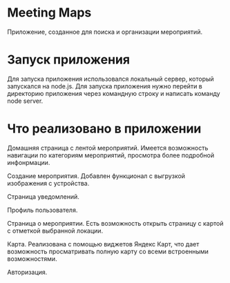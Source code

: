 
<h1>Meeting Maps</h1>
Приложение, созданное для поиска и организации мероприятий.

<h1>Запуск приложения</h1>
Для запуска приложения использовался локальный сервер, который запускался на node.js. Для запуска приложения нужно перейти в директорию приложения через командную строку и написать команду node server.

<h1>Что реализовано в приложении</h1>
Домашняя страница с лентой мероприятий. Имеется возможность навигации по категориям мероприятий, просмотра более подробной инфонрмации.

Создание мероприятия. Добавлен функционал с выгрузкой изображения с устройства. 

Страница уведомлений.

Профиль пользователя.

Страница о мероприятии. Есть возможность открыть страницу с картой с отметкой выбранной локации.

Карта. Реализована с помощью виджетов Яндекс Карт, что дает возможность просматривать полную карту со всеми встроенными возможностями.

Авторизация. 
